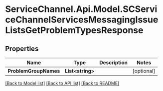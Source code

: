# ServiceChannel.Api.Model.SCServiceChannelServicesMessagingIssueListsGetProblemTypesResponse

## Properties

Name | Type | Description | Notes
------------ | ------------- | ------------- | -------------
**ProblemGroupNames** | **List&lt;string&gt;** |  | [optional] 

[[Back to Model list]](../README.md#documentation-for-models) [[Back to API list]](../README.md#documentation-for-api-endpoints) [[Back to README]](../README.md)

